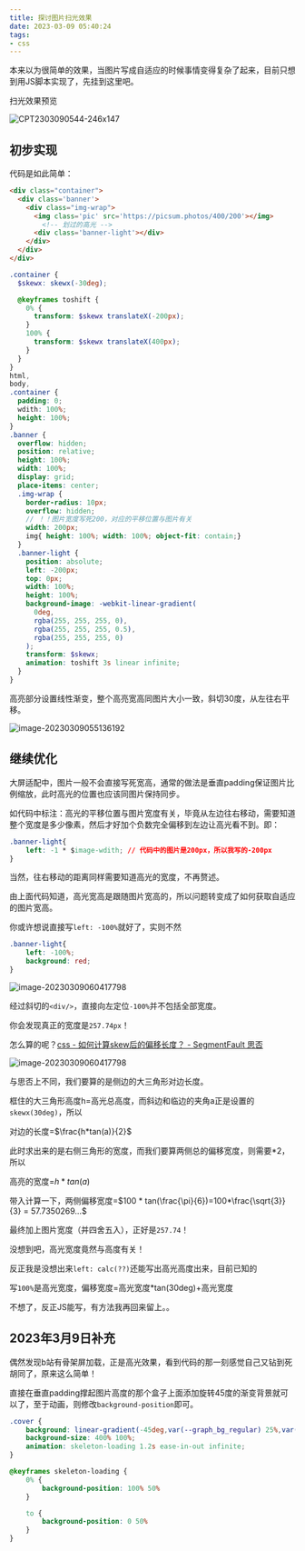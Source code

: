 ```yaml
---
title: 探讨图片扫光效果
date: 2023-03-09 05:40:24
tags:
- css
---
```


本来以为很简单的效果，当图片写成自适应的时候事情变得复杂了起来，目前只想到用JS脚本实现了，先挂到这里吧。	

<!--more-->

扫光效果预览

![CPT2303090544-246x147](探讨图片扫光效果/CPT2303090544-246x147.gif)

## 初步实现

代码是如此简单：

```html
<div class="container">
  <div class='banner'>
    <div class="img-wrap">
      <img class='pic' src='https://picsum.photos/400/200'></img>
		<!-- 划过的高光 -->
      <div class='banner-light'></div>
    </div>
  </div>
</div>
```

```scss
.container {
  $skewx: skewx(-30deg);

  @keyframes toshift {
    0% {
      transform: $skewx translateX(-200px);
    }
    100% {
      transform: $skewx translateX(400px);
    }
  }
}
html,
body,
.container {
  padding: 0;
  wdith: 100%;
  height: 100%;
}
.banner {
  overflow: hidden;
  position: relative;
  height: 100%;
  width: 100%;
  display: grid;
  place-items: center;
  .img-wrap {
    border-radius: 10px;
    overflow: hidden;
    // ！！图片宽度写死200，对应的平移位置与图片有关
    width: 200px;
    img{ height: 100%; width: 100%; object-fit: contain;}
  }
  .banner-light {
    position: absolute;
    left: -200px;
    top: 0px;
    width: 100%;
    height: 100%;
    background-image: -webkit-linear-gradient(
      0deg,
      rgba(255, 255, 255, 0),
      rgba(255, 255, 255, 0.5),
      rgba(255, 255, 255, 0)
    );
    transform: $skewx;
    animation: toshift 3s linear infinite;
  }
}
```

高亮部分设置线性渐变，整个高亮宽高同图片大小一致，斜切30度，从左往右平移。

![image-20230309055136192](探讨图片扫光效果/image-20230309055136192.png)

## 继续优化

大屏适配中，图片一般不会直接写死宽高，通常的做法是垂直padding保证图片比例缩放，此时高光的位置也应该同图片保持同步。

如代码中标注：高光的平移位置与图片宽度有关，毕竟从左边往右移动，需要知道整个宽度是多少像素，然后才好加个负数完全偏移到左边让高光看不到。即：

```css
.banner-light{
    left: -1 * $image-wdith; // 代码中的图片是200px，所以我写的-200px
}
```

当然，往右移动的距离同样需要知道高光的宽度，不再赘述。

由上面代码知道，高光宽高是跟随图片宽高的，所以问题转变成了如何获取自适应的图片宽高。

你或许想说直接写`left: -100%`就好了，实则不然

```css
.banner-light{
    left: -100%;
    background: red;
}
```

![image-20230309060417798](探讨图片扫光效果/image-20230309060417798.png)

经过斜切的`<div/>`，直接向左定位`-100%`并不包括全部宽度。

你会发现真正的宽度是`257.74px`！

怎么算的呢？[css - 如何计算skew后的偏移长度？ - SegmentFault 思否](https://segmentfault.com/q/1010000012918562###)

![image-20230309060417798](探讨图片扫光效果/image-20230309060417798-1678314386202.png)

与思否上不同，我们要算的是侧边的大三角形对边长度。

框住的大三角形高度h=高光总高度，而斜边和临边的夹角a正是设置的`skewx(30deg)`，所以

对边的长度=$\frac{h*tan(a)}{2}$

此时求出来的是右侧三角形的宽度，而我们要算两侧总的偏移宽度，则需要*2，所以

高亮的宽度=$h*tan(a)$

带入计算一下，两侧偏移宽度=$100 * tan(\frac{\pi}{6})=100*\frac{\sqrt{3}}{3} = 57.7350269...$

最终加上图片宽度（并四舍五入），正好是`257.74`！

没想到吧，高光宽度竟然与高度有关！

反正我是没想出来`left: calc(??)`还能写出高光高度出来，目前已知的

写`100%`是高光宽度，偏移宽度=高光宽度*tan(30deg)+高光宽度

不想了，反正JS能写，有方法我再回来留上。。

## 2023年3月9日补充

偶然发现b站有骨架屏加载，正是高光效果，看到代码的那一刻感觉自己又钻到死胡同了，原来这么简单！

直接在垂直padding撑起图片高度的那个盒子上面添加旋转45度的渐变背景就可以了，至于动画，则修改`background-position`即可。

```css
.cover {
    background: linear-gradient(-45deg,var(--graph_bg_regular) 25%,var(--bg1) 45%,var(--graph_bg_regular) 65%);
    background-size: 400% 100%;
    animation: skeleton-loading 1.2s ease-in-out infinite;
}

@keyframes skeleton-loading {
    0% {
        background-position: 100% 50%
    }

    to {
        background-position: 0 50%
    }
}
```

